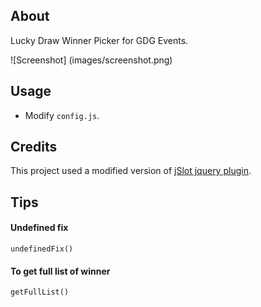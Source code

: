 ## About ##

Lucky Draw Winner Picker for GDG Events.

![Screenshot] (images/screenshot.png)

## Usage ##

* Modify `config.js`.

## Credits ##

This project used a modified version of [jSlot jquery plugin](https://github.com/matthewlein/jQuery-jSlots/).

## Tips

#### Undefined fix

```undefinedFix()```

#### To get full list of winner

```getFullList()```
